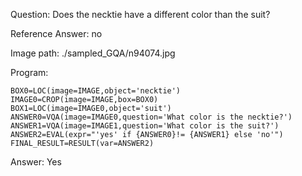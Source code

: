 Question: Does the necktie have a different color than the suit?

Reference Answer: no

Image path: ./sampled_GQA/n94074.jpg

Program:

```
BOX0=LOC(image=IMAGE,object='necktie')
IMAGE0=CROP(image=IMAGE,box=BOX0)
BOX1=LOC(image=IMAGE0,object='suit')
ANSWER0=VQA(image=IMAGE0,question='What color is the necktie?')
ANSWER1=VQA(image=IMAGE1,question='What color is the suit?')
ANSWER2=EVAL(expr="'yes' if {ANSWER0}!= {ANSWER1} else 'no'")
FINAL_RESULT=RESULT(var=ANSWER2)
```
Answer: Yes

